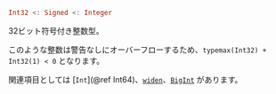 ```julia
Int32 <: Signed <: Integer
```

32ビット符号付き整数型。

このような整数は警告なしにオーバーフローするため、`typemax(Int32) + Int32(1) < 0` となります。

関連項目としては [`Int`](@ref Int64)、[`widen`](@ref)、[`BigInt`](@ref) があります。
